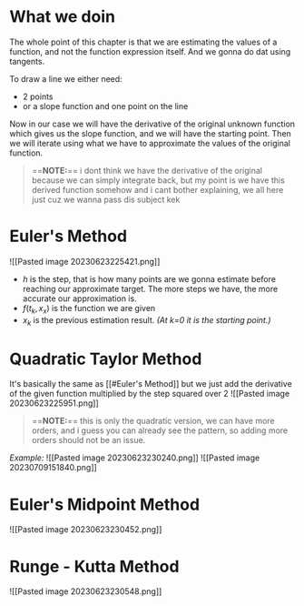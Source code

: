 # What we doin
The whole point of this chapter is that we are estimating the values of a function, and not the function expression itself. And we gonna do dat using tangents.

To draw a line we either need:
- 2 points
- or a slope function and one point on the line

Now in our case we will have the derivative of the original unknown function which gives us the slope function, and we will have the starting point. 
Then we will iterate using what we have to approximate the values of the original function.

> ==**NOTE:**== i dont think we have the derivative of the original because we can simply integrate back, but my point is we have this derived function somehow and i cant bother explaining, we all here just cuz we wanna pass dis subject kek


# Euler's Method
![[Pasted image 20230623225421.png]]

- $h$ is the step, that is how many points are we gonna estimate before reaching our approximate target. The more steps we have, the more accurate our approximation is.
- $f(t_{k}, x_{x})$ is the function we are given
- $x_{k}$ is the previous estimation result. *(At k=0 it is the starting point.)*

# Quadratic Taylor Method
It's basically the same as [[#Euler's Method]] but we just add the derivative of the given function multiplied by the step squared over 2
![[Pasted image 20230623225951.png]]

> ==**NOTE:**== this is only the quadratic version, we can have more orders, and i guess you can already see the pattern, so adding more orders should not be an issue.

*Example:*
![[Pasted image 20230623230240.png]]
![[Pasted image 20230709151840.png]]
# Euler's Midpoint Method
![[Pasted image 20230623230452.png]]

# Runge - Kutta Method
![[Pasted image 20230623230548.png]]